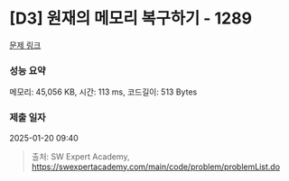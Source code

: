 # [D3] 원재의 메모리 복구하기 - 1289 

[문제 링크](https://swexpertacademy.com/main/code/problem/problemDetail.do?contestProbId=AV19AcoKI9sCFAZN) 

### 성능 요약

메모리: 45,056 KB, 시간: 113 ms, 코드길이: 513 Bytes

### 제출 일자

2025-01-20 09:40



> 출처: SW Expert Academy, https://swexpertacademy.com/main/code/problem/problemList.do
